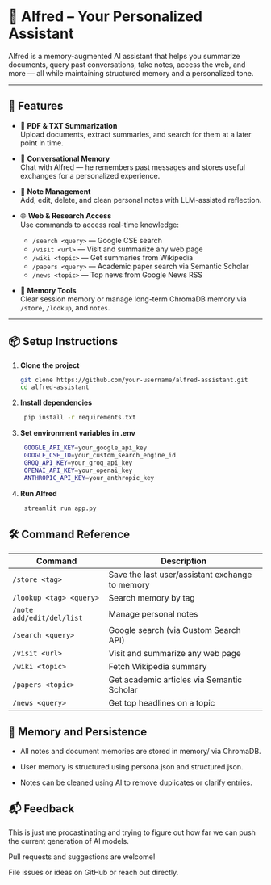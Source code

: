 # 🧠 Alfred – Your Personalized Assistant

Alfred is a memory-augmented AI assistant that helps you summarize documents, query past conversations, take notes, access the web, and more — all while maintaining structured memory and a personalized tone.

---

## 🚀 Features

- 📄 **PDF & TXT Summarization**  
  Upload documents, extract summaries, and search for them at a later point in time.

- 💬 **Conversational Memory**  
  Chat with Alfred — he remembers past messages and stores useful exchanges for a personalized experience.

- 🧠 **Note Management**  
  Add, edit, delete, and clean personal notes with LLM-assisted reflection.

- 🌐 **Web & Research Access**  
  Use commands to access real-time knowledge:
  - `/search <query>` — Google CSE search
  - `/visit <url>` — Visit and summarize any web page
  - `/wiki <topic>` — Get summaries from Wikipedia
  - `/papers <query>` — Academic paper search via Semantic Scholar
  - `/news <topic>` — Top news from Google News RSS

- 🧹 **Memory Tools**  
  Clear session memory or manage long-term ChromaDB memory via `/store`, `/lookup`, and `notes`.

---

## 📦 Setup Instructions

1. **Clone the project**
   ```bash
   git clone https://github.com/your-username/alfred-assistant.git
   cd alfred-assistant
   ```

2. **Install dependencies**

   ```bash
    pip install -r requirements.txt
    ```

3. **Set environment variables in .env**

   ```bash
    GOOGLE_API_KEY=your_google_api_key
    GOOGLE_CSE_ID=your_custom_search_engine_id
    GROQ_API_KEY=your_groq_api_key
    OPENAI_API_KEY=your_openai_key
    ANTHROPIC_API_KEY=your_anthropic_key
    ```

4. **Run Alfred**
   
   ```bash
    streamlit run app.py
    ```

## 🛠️ Command Reference

| Command                   | Description                                     |
| ------------------------- | ----------------------------------------------- |
| `/store <tag>`            | Save the last user/assistant exchange to memory |
| `/lookup <tag> <query>`   | Search memory by tag                            |
| `/note add/edit/del/list` | Manage personal notes                           |
| `/search <query>`         | Google search (via Custom Search API)           |
| `/visit <url>`            | Visit and summarize any web page                |
| `/wiki <topic>`           | Fetch Wikipedia summary                         |
| `/papers <topic>`         | Get academic articles via Semantic Scholar      |
| `/news <query>`           | Get top headlines on a topic                    |

## 🧠 Memory and Persistence

- All notes and document memories are stored in memory/ via ChromaDB.

- User memory is structured using persona.json and structured.json.

- Notes can be cleaned using AI to remove duplicates or clarify entries.

## 📬 Feedback

This is just me procastinating and trying to figure out how far we can push the current generation of AI models.

Pull requests and suggestions are welcome!

File issues or ideas on GitHub or reach out directly.